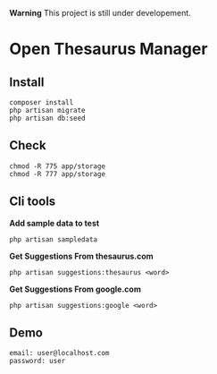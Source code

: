 **Warning** This project is still under developement.

Open Thesaurus Manager
======================



Install
-------

    composer install
    php artisan migrate
    php artisan db:seed


Check
-----

    chmod -R 775 app/storage
    chmod -R 777 app/storage



Cli tools
---------

**Add sample data to test**

    php artisan sampledata


**Get Suggestions From thesaurus.com**

    php artisan suggestions:thesaurus <word>


**Get Suggestions From google.com**

    php artisan suggestions:google <word>


Demo
----

    email: user@localhost.com
    password: user
